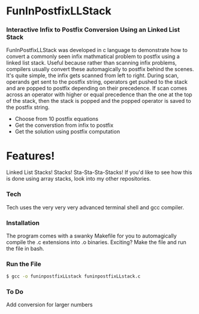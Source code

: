 # FunInPostfixLLStack

### Interactive Infix to Postfix Conversion Using an Linked List Stack

FunInPostfixLLStack was developed in c language to demonstrate how to convert a commonly seen infix mathmatical problem to postfix using a linked list stack. Useful because rather than scanning infix problems, compilers usually convert these automagically to postfix behind the scenes. It's quite simple, the infix gets scanned from left to right. During scan, operands get sent to the postfix string, operators get pushed to the stack and are popped to postfix depending on their precedence. If scan comes across an operator with higher or equal precedence than the one at the top of the stack, then the stack is popped and the popped operator is saved to the postfix string.

- Choose from 10 postfix equations
- Get the converstion from infix to postfix
- Get the solution using postfix computation

# Features!

Linked List Stacks! Stacks! Sta-Sta-Sta-Stacks! If you'd like to see how this is done using array stacks, look into my other repositories.

### Tech

Tech uses the very very very advanced terminal shell and gcc compiler.

### Installation

The program comes with a swanky Makefile for you to automagically compile the .c extensions into .o binaries. Exciting? Make the file and run the file in bash.

### Run the File

```sh
$ gcc -o funinpostfixLLstack funinpostfixLLstack.c
```

### To Do

Add conversion for larger numbers
